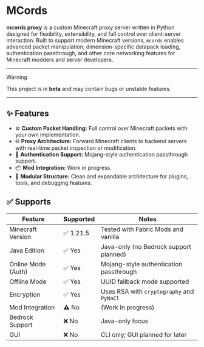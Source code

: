 # MCords

**mcords proxy** is a custom Minecraft proxy server written in Python designed for flexibility, extensibility, and full control over client-server interaction. Built to support modern Minecraft versions, `mcords` enables advanced packet manipulation, dimension-specific datapack loading, authentication passthrough, and other core networking features for Minecraft modders and server developers.

---

> [!WARNING]
> This project is in **beta** and may contain bugs or unstable features.

---

## ✨ Features

- ⚙️ **Custom Packet Handling:** Full control over Minecraft packets with your own implementation.
- 🌐 **Proxy Architecture:** Forward Minecraft clients to backend servers with real-time packet inspection or modification.
- 🔐 **Authentication Support:** Mojang-style authentication passthrough support.
- 📦 **Mod Integration:** Work in progress.
- 🧪 **Modular Structure:** Clean and expandable architecture for plugins, tools, and debugging features.

## ✅ Supports

| Feature                     | Supported | Notes                                                                 |
|----------------------------|-----------|-----------------------------------------------------------------------|
| Minecraft Version          | ✅ 1.21.5  | Tested with Fabric Mods and vanilla                                   |
| Java Edition               | ✅ Yes     | Java-only (no Bedrock support planned)                                |
| Online Mode (Auth)         | ✅ Yes     | Mojang-style authentication passthrough                               |
| Offline Mode               | ✅ Yes     | UUID fallback mode supported                                          |
| Encryption                 | ✅ Yes     | Uses RSA with `cryptography` and `PyNaCl`                             |
| Mod Integration            | ⚠️ No      | (Work in progress)                                                    |
| Bedrock Support            | ❌ No      | Java-only focus                                                       |
| GUI                        | ❌ No      | CLI only; GUI planned for later                                       |


<!--
---

## 📦 Installation

### Requirements

- Python 3.10+
- `aiohttp`
- `cryptography`
- `PyNaCl`
- (Optional) Fabric 1.21.4 mod loader for enhanced mod integration

### Clone the Repository

```bash
git clone https://github.com/yourusername/mcords-proxy.git
cd mcords-proxy
pip install -r requirements.txt
-->
